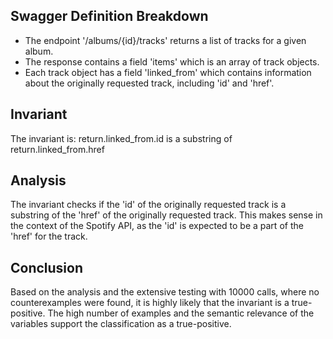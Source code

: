 ## Swagger Definition Breakdown
- The endpoint '/albums/{id}/tracks' returns a list of tracks for a given album.
- The response contains a field 'items' which is an array of track objects.
- Each track object has a field 'linked_from' which contains information about the originally requested track, including 'id' and 'href'.

## Invariant
The invariant is: return.linked_from.id is a substring of return.linked_from.href

## Analysis
The invariant checks if the 'id' of the originally requested track is a substring of the 'href' of the originally requested track. This makes sense in the context of the Spotify API, as the 'id' is expected to be a part of the 'href' for the track.

## Conclusion
Based on the analysis and the extensive testing with 10000 calls, where no counterexamples were found, it is highly likely that the invariant is a true-positive. The high number of examples and the semantic relevance of the variables support the classification as a true-positive.
